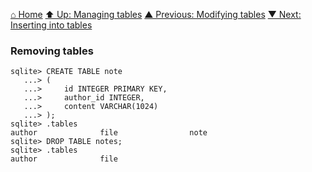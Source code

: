 [⌂ Home](../../README.md)
[⬆ Up: Managing tables](managing_tables.md)
[▲ Previous: Modifying tables](modifying_tables.md)
[▼ Next: Inserting into tables](inserting_into_tables.md)

### Removing tables

```
sqlite> CREATE TABLE note
   ...> (
   ...>     id INTEGER PRIMARY KEY,
   ...>     author_id INTEGER,
   ...>     content VARCHAR(1024)
   ...> );
sqlite> .tables
author              file                note
sqlite> DROP TABLE notes;
sqlite> .tables
author              file

```
